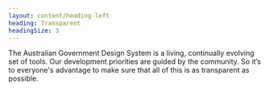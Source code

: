 ```yaml
---
layout: content/heading-left
heading: Transparent
headingSize: 3
---
```


The Australian Government Design System is a living, continually evolving set of tools. Our development priorities are guided by the community. So it’s to everyone's advantage to make sure that all of this is as transparent as possible.
